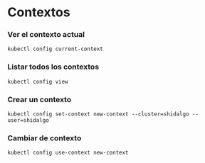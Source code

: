 # Contextos

### Ver el contexto actual

```
kubectl config current-context
```

### Listar todos los contextos

```
kubectl config view
```

### Crear un contexto

```
kubectl config set-context new-context --cluster=shidalgo --user=shidalgo
```

### Cambiar de contexto

```
kubectl config use-context new-context
```
